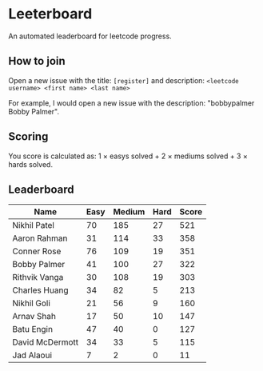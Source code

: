 # Leeterboard

An automated leaderboard for leetcode progress.

## How to join

Open a new issue with the title: `[register]` and description:
`<leetcode username> <first name> <last name>`

For example, I would open a new issue with the description: "bobbypalmer Bobby Palmer".

## Scoring

You score is calculated as:
1 $\times$ easys solved + 2 $\times$ mediums solved + 3 $\times$ hards solved.

## Leaderboard
| Name | Easy | Medium | Hard | Score |
| --- | --- | --- | --- | --- |
| Nikhil Patel | 70 | 185 | 27 | 521 |
| Aaron Rahman | 31 | 114 | 33 | 358 |
| Conner Rose | 76 | 109 | 19 | 351 |
| Bobby Palmer | 41 | 100 | 27 | 322 |
| Rithvik Vanga | 30 | 108 | 19 | 303 |
| Charles Huang | 34 | 82 | 5 | 213 |
| Nikhil Goli | 21 | 56 | 9 | 160 |
| Arnav Shah | 17 | 50 | 10 | 147 |
| Batu Engin | 47 | 40 | 0 | 127 |
| David McDermott | 34 | 33 | 5 | 115 |
| Jad Alaoui | 7 | 2 | 0 | 11 |
